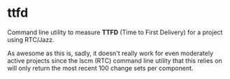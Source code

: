 ttfd
====
Command line utility to measure __TTFD__ (Time to First Delivery) for a project using RTC/Jazz. 

As awesome as this is, sadly, it doesn't really work for even moderately active projects since the lscm (RTC) command line utility that this relies on will only return the most recent 100 change sets per component.
